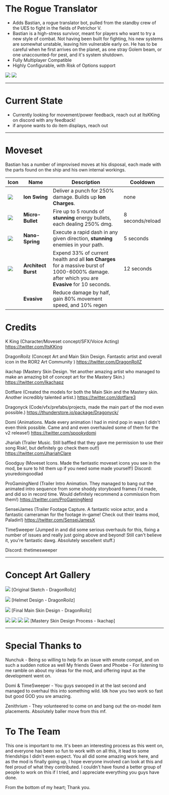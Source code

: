 # The Rogue Translator
- Adds Bastian, a rogue translator bot, pulled from the standby crew of the UES to fight in the fields of Petrichor V.
- Bastian is a high-stress survivor, meant for players who want to try a new style of combat. Not having been built for fighting, his new systems are somewhat unstable, leaving him vulnerable early on. He has to be careful when he first arrives on the planet, as one stray Golem beam, or one unaccounted-for pest, and it's system shutdown.
- Fully Multiplayer Compatible
- Highly Configurable, with Risk of Options support

[![](https://i.imgur.com/Kda1F4m.png)]()
[![](https://i.imgur.com/9o4LMY2.png)]()

----
# Current State

- Currently looking for movement/power feedback, reach out at ItsKKing on discord with any feedback!
- if anyone wants to do item displays, reach out

----
# Moveset

Bastian has a number of improvised moves at his disposal, each made with the parts found on the ship and his own internal workings.

| Icon | Name | Description | Cooldown |
|:--|--|--------|--|
|![](https://i.imgur.com/y0Ck3GG.png) | **Ion Swing** | Deliver a punch for 250% damage. Builds up **Ion Charges**. | none |
|![](https://i.imgur.com/ylOVMxi.png) | **Micro-Bullet** | Fire up to 5 rounds of **stunning** energy bullets, each dealing 250% dmg. | 8 seconds/reload |
|![](https://i.imgur.com/4p0PWOE.png) | **Nano-Spring** | Execute a rapid dash in any given direction, **stunning** enemies in your path. | 5 seconds |
|![](https://i.imgur.com/zMzmq0p.png) | **Architect Burst** |Expend 33% of current health and all **Ion Charges** for a massive burst of 1000-6000% damage. after which you are **Evasive** for 10 seconds. | 12 seconds |
| | **Evasive** | Reduce damage by half, gain 80% movement speed, and 10% regen | |

# Credits

K King (Character/Moveset concept/SFX/Voice Acting) https://twitter.com/ItsKKing

DragonRoilz (Concept Art and Main Skin Design. Fantastic artist and overall icon in the ROR2 Art Community ) https://twitter.com/DragonRoIlZ

ikachap (Mastery Skin Design. Yet another amazing artist who managed to make an amazing bit of concept art for the Mastery Skin.) https://twitter.com/Ikachapz

Dotflare (Created the models for both the Main Skin and the Mastery skin. Another incredibly talented artist.) https://twitter.com/dotflare3

Dragonyck (Code/vfx/prefabs/projects, made the main part of the mod even possible.) https://thunderstore.io/package/Dragonyck/

Domi (Animations. Made every animation I had in mind pop in ways I didn't even think possible. Came and and even overhauled some of them for the v2 release!) https://twitter.com/spookydomi

Jhariah (Trailer Music. Still baffled that they gave me permission to use their song Risk!, but definitely go check them out!) https://twitter.com/JhariahClare

Goodguy (Moveset Icons. Made the fantastic moveset icons you see in the mod, be sure to hit them up if you need some made yourself!) Discord: youredoingoodlad

ProGamingNerd (Trailer Intro Animation. They managed to bang out the animated intro sequence from some shoddy storyboard frames I'd made, and did so in record time. Would definitely recommend a commission from them!) https://twitter.com/ProGamingNerd

SenseiJames (Trailer Footage Capture. A fantastic voice actor, and a fantastic cameraman for the footage in-game! Check out their teams mod, Paladin!) https://twitter.com/SenseiJamesX

TimeSweeper (Jumped in and did some serious overhauls for this, fixing a number of issues and really just going above and beyond! Still can't believe it, you're fantastic dawg. Absolutely sexcellent stuff.)

Discord: thetimesweeper



-------
# Concept Art Gallery

[![](https://i.imgur.com/F2Qoa44.png)]()
[Original Sketch - DragonRoilz]

[![](https://i.imgur.com/EsFN5AH.png)]()
[Helmet Design - DragonRoilz]

[![](https://i.imgur.com/NofvqXn.jpeg)]()
[Final Main Skin Design - DragonRoilz]

[![](https://i.imgur.com/w0JaAZB.png)]()
[![](https://i.imgur.com/VpVGBpG.png)]()
[![](https://i.imgur.com/3bZQVEr.png)]()
[![](https://i.imgur.com/HgcUPnH.png)]()
[Mastery Skin Design Process - Ikachap]

----
# Special Thanks to

Nunchuk - Being so willing to help fix an issue with emote compat, and on such a sudden notice as well
My friends Gwen and Phoebe - For listening to me ramble on about my ideas for the mod, and offering input as the development went on.

Domi & TimeSweeper - You guys swooped in at the last second and managed to overhaul this into something wild. Idk how you two work so fast but good GOD you sre amazing.

Zenithrium - They volunteered to come on and bang out the on-model item placements. Absolutely baller move from this mf.

# To The Team
This one is important to me. It's been an interesting process as this went on, and everyone has been so fun to work with on all this, it lead to some friendships I didn't even expect. You all did some amazing work here, and as the mod is finally going up, I hope everyone involved can look at this and feel proud of what they contributed. I couldn't have found a better group of people to work on this if I tried, and I appreciate everything you guys have done.

From the bottom of my heart; Thank you.
